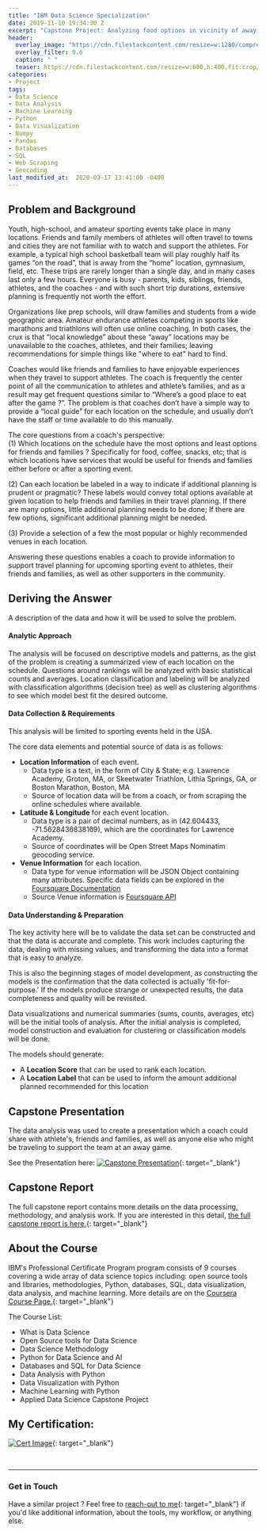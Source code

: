 ```yaml
---
title: "IBM Data Science Specialization"
date: 2019-11-10 19:34:30 Z
excerpt: "Capstone Project: Analyzing food options in vicinity of away game gymnasiums."
header:
  overlay_image: "https://cdn.filestackcontent.com/resize=w:1280/compress/lVJrOvUQJyDFgXUoCBie"
  overlay_filter: 0.6
  caption: " "
  teaser: https://cdn.filestackcontent.com/resize=w:600,h:400,fit:crop/compress/lVJrOvUQJyDFgXUoCBie
categories:
- Project
tags:
- Data Science
- Data Analysis
- Machine Learning
- Python
- Data Visualization
- Numpy
- Pandas
- Databases
- SQL  
- Web Scraping  
- Geocoding
last_modified_at:  2020-03-17 13:41:00 -0400
---
```



## Problem and Background  
Youth, high-school, and amateur sporting events take place in many locations. Friends and family members of athletes will often travel to towns and cities they are not familiar with to watch and support the athletes. For example, a typical high school basketball team will play roughly half its games “on the road”, that is away from the “home” location, gymnasium, field, etc. These trips are rarely longer than a single day, and in many cases last only a few hours. Everyone is busy - parents,  kids, siblings, friends, athletes, and the coaches - and with such short trip durations, extensive planning is frequently not worth the effort.   

Organizations like prep schools, will draw families and students from a wide geographic area. Amateur endurance athletes competing in sports like marathons and triathlons will often use online coaching.  In both cases, the crux is that “local knowledge” about these “away” locations may be unavailable to the coaches, athletes, and their families; leaving recommendations for simple things like "where to eat" hard to find.  

Coaches would like friends and families to have enjoyable experiences when they travel to support athletes. The coach is frequently the center point of all the communication to athletes and athlete’s families, and as a result may get frequent questions similar to  “Where’s a good place to eat after the game ?”. The problem is that coaches don’t have a simple way to provide a “local guide” for each location on the schedule, and usually don’t have the staff or time available to do this manually.     

The core questions from a coach's perspective:  
(1) Which locations on the schedule have the most options and least options for friends and families ?  Specifically for food, coffee, snacks, etc; that is which locations have services that would be useful for friends and families either before or after a sporting event.  

(2) Can each location be labeled in a way to indicate if additional planning is prudent or pragmatic?  These labels would convey total options available at given location to help friends and families in their travel planning.  If there are many options, little additional planning needs to be done; If there are few options, significant additional planning might be needed.  

(3) Provide a selection of a few the most popular or highly recommended venues in each location.  

Answering these questions enables a coach to provide information to support travel planning for upcoming sporting event to athletes, their friends and families, as well as other supporters in the community.   


## Deriving the Answer  
A description of the data and how it will be used to solve the problem.

#### Analytic Approach   
The analysis will be focused on descriptive models and patterns, as the gist of the problem is creating a summarized view of each location on the schedule. Questions around rankings will be analyzed with basic statistical counts and averages. Location classification and labeling will be analyzed with classification algorithms (decision tree) as well as clustering algorithms to see which model best fit the desired outcome.  

#### Data Collection & Requirements  

This analysis will be limited to sporting events held in the USA.

The core data elements and potential source of data is as follows:

  - **Location Information** of each event.
    - Data type is a text, in the form of City & State; e.g. Lawrence Academy, Groton, MA,  or  Skeetwater Triathlon, Lithia Springs, GA, or Boston Marathon, Boston, MA
    - Source of location data will be from a coach, or from scraping the online schedules where available.
  - **Latitude & Longitude** for each event location.
    - Data type is a pair of decimal numbers, as in (42.604433, -71.5628436838169), which are the coordinates for Lawrence Academy.
    - Source of coordinates will be Open Street Maps Nominatim geocoding service.
  - **Venue Information** for each location.  
    - Data type for venue information will be JSON Object containing many attributes.  Specific data fields can be explored in the [Foursquare Documentation](https://developer.foursquare.com/docs/api/venues/details)  
    - Source Venue information is [Foursquare API](https://developer.foursquare.com/docs)


#### Data Understanding & Preparation  
The key activity here will be to validate the data set can be constructed and that the data is accurate and complete. This work includes capturing the data, dealing with missing values, and transforming the data into a format that is easy to analyze.  

This is also the beginning stages of model development, as constructing the models is the confirmation that the data collected is actually 'fit-for-purpose.' If the models produce strange or unexpected results, the data completeness and quality will be revisited.  

Data visualizations and numerical summaries (sums, counts, averages, etc) will be the initial tools of analysis.  After the initial analysis is completed, model construction and evaluation for clustering or classification models will be done.  

The models should generate:
- A **Location Score**  that can be used to rank each location.
- A **Location Label**  that can be used to inform the amount additional planned recommended for this location  


## Capstone Presentation   
The data analysis was used to create a presentation which a coach could share with athlete's, friends and families, as well as anyone else who might be traveling to support the team at an away game.  

See the Presentation here:
[![Capstone Presentation](https://cdn.filestackcontent.com/resize=w:475,fit:crop/compress/K2YrByOCQbubgu3clOMt)](https://github.com/mcmasty/Coursera_Capstone/blob/master/Capstone_Presentation.pdf){: target="_blank"}  




## Capstone Report   
The full capstone report contains more details on the data processing, methodology, and analysis work. If you are interested in this detail, [the full capstone report is here.](https://github.com/mcmasty/Coursera_Capstone/blob/master/Data_Specialization_Capstone.md){: target="_blank"}   


## About the Course  
IBM's Professional Certificate Program program consists of 9 courses covering a wide array of data science topics including: open source tools and libraries, methodologies, Python, databases, SQL, data visualization, data analysis, and machine learning. More details are on the [Coursera Course Page.](https://www.coursera.org/professional-certificates/ibm-data-science#courses){: target="_blank"}  


The Course List:  
- What is Data Science  
- Open Source tools for Data Science  
- Data Science Methodology  
- Python for Data Science and AI  
- Databases and SQL for Data Science  
- Data Analysis with Python  
- Data Visualization with Python  
- Machine Learning with Python  
- Applied Data Science Capstone Project  


## My Certification:  
[![Cert Image](https://cdn.filestackcontent.com/resize=w:300,fit:crop/compress/07QWIHFmS0i8EgF3aaPT "IBM Certification")](https://www.coursera.org/account/accomplishments/specialization/certificate/84SBK2VTVA9D){: target="_blank"}  




<br/>  

***  
### Get in Touch  
Have a similar project ? Feel free to [reach-out to me](/contact/){: target="_blank"} if you'd like additional information, about the tools, my workflow, or anything else.
